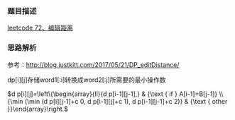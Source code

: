 ### 题目描述

[leetcode 72、编辑距离](https://leetcode-cn.com/problems/edit-distance/)

### 思路解析

参考：http://blog.justkitt.com/2017/05/21/DP_editDistance/

dp[i][j]存储word1[:i]转换成word2[:j]所需要的最小操作数

$d p[i][j]=\left\{\begin{array}{ll}{d p[i-1][j-1],} & {\text { if } A[i-1]=B[j-1]} \\ {\min (\min (d p[i][j-1]+c 0, d p[i-1][j]+c 1), d p[i-1][j-1]+c 2)} & {\text { other }}\end{array}\right.$

```python



```
